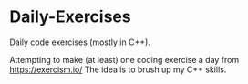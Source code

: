 # Daily-Exercises
Daily code exercises (mostly in C++).

Attempting to make (at least) one coding exercise a day from https://exercism.io/
The idea is to brush up my C++ skills.
